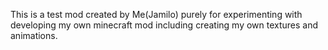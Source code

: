 This is a test mod created by Me(Jamilo) purely for experimenting with developing my own minecraft mod including creating my own textures and animations.
